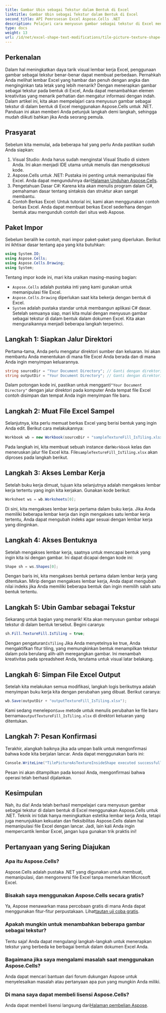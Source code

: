 ```yaml
---
title: Gambar Ubin sebagai Tekstur dalam Bentuk di Excel
linktitle: Gambar Ubin sebagai Tekstur dalam Bentuk di Excel
second_title: API Pemrosesan Excel Aspose.Cells .NET
description: Pelajari cara menyusun gambar sebagai tekstur di Excel menggunakan Aspose.Cells untuk .NET dengan tutorial langkah demi langkah yang mudah diikuti ini.
type: docs
weight: 13
url: /id/net/excel-shape-text-modifications/tile-picture-texture-shape-excel/
---
```

## Perkenalan
Dalam hal meningkatkan daya tarik visual lembar kerja Excel, penggunaan gambar sebagai tekstur benar-benar dapat membuat perbedaan. Pernahkah Anda melihat lembar Excel yang hambar dan penuh dengan angka dan menginginkan tata letak yang lebih menarik? Dengan menerapkan gambar sebagai tekstur pada bentuk di Excel, Anda dapat menambahkan elemen kreativitas yang menarik perhatian dan mengatur informasi dengan indah. Dalam artikel ini, kita akan mempelajari cara menyusun gambar sebagai tekstur di dalam bentuk di Excel menggunakan Aspose.Cells untuk .NET. Panduan ini akan memberi Anda petunjuk langkah demi langkah, sehingga mudah diikuti bahkan jika Anda seorang pemula.
## Prasyarat
Sebelum kita memulai, ada beberapa hal yang perlu Anda pastikan sudah Anda siapkan:
1. Visual Studio: Anda harus sudah menginstal Visual Studio di sistem Anda. Ini akan menjadi IDE utama untuk menulis dan mengeksekusi kode.
2.  Aspose.Cells untuk .NET: Pustaka ini penting untuk memanipulasi file Excel. Anda dapat mengunduhnya dari[Halaman Unduhan Aspose.Cells](https://releases.aspose.com/cells/net/).
3. Pengetahuan Dasar C#: Karena kita akan menulis program dalam C#, pemahaman dasar tentang sintaksis dan struktur akan sangat membantu.
4. Contoh Berkas Excel: Untuk tutorial ini, kami akan menggunakan contoh berkas Excel. Anda dapat membuat berkas Excel sederhana dengan bentuk atau mengunduh contoh dari situs web Aspose.
## Paket Impor
Sebelum beralih ke contoh, mari impor paket-paket yang diperlukan. Berikut ini ikhtisar dasar tentang apa yang kita butuhkan:
```csharp
using System.IO;
using Aspose.Cells;
using Aspose.Cells.Drawing;
using System;
```
Tentang impor kode ini, mari kita uraikan masing-masing bagian:
- `Aspose.Cells` adalah pustaka inti yang kami gunakan untuk memanipulasi file Excel.
- `Aspose.Cells.Drawing` diperlukan saat kita bekerja dengan bentuk di Excel.
- `System` adalah pustaka standar untuk membangun aplikasi C# dasar.
Setelah semuanya siap, mari kita mulai dengan menyusun gambar sebagai tekstur di dalam bentuk dalam dokumen Excel. Kita akan menguraikannya menjadi beberapa langkah terperinci.
## Langkah 1: Siapkan Jalur Direktori
Pertama-tama, Anda perlu mengatur direktori sumber dan keluaran. Ini akan membantu Anda menentukan di mana file Excel Anda berada dan di mana Anda ingin menyimpan keluarannya.
```csharp
string sourceDir = "Your Document Directory"; // Ganti dengan direktori Anda yang sebenarnya
string outputDir = "Your Document Directory"; // Ganti dengan direktori Anda yang sebenarnya
```
 Dalam potongan kode ini, pastikan untuk mengganti`"Your Document Directory"` dengan jalur direktori pada komputer Anda tempat file Excel contoh disimpan dan tempat Anda ingin menyimpan file baru.
## Langkah 2: Muat File Excel Sampel
Selanjutnya, kita perlu memuat berkas Excel yang berisi bentuk yang ingin Anda edit. Berikut cara melakukannya:
```csharp
Workbook wb = new Workbook(sourceDir + "sampleTextureFill_IsTiling.xlsx");
```
 Pada langkah ini, kita membuat sebuah instance dari`Workbook` kelas dan meneruskan jalur file Excel kita. File`sampleTextureFill_IsTiling.xlsx` akan diproses pada langkah berikut.
## Langkah 3: Akses Lembar Kerja
Setelah buku kerja dimuat, tujuan kita selanjutnya adalah mengakses lembar kerja tertentu yang ingin kita kerjakan. Gunakan kode berikut:
```csharp
Worksheet ws = wb.Worksheets[0];
```
Di sini, kita mengakses lembar kerja pertama dalam buku kerja. Jika Anda memiliki beberapa lembar kerja dan ingin mengakses satu lembar kerja tertentu, Anda dapat mengubah indeks agar sesuai dengan lembar kerja yang diinginkan.
## Langkah 4: Akses Bentuknya
Setelah mengakses lembar kerja, saatnya untuk mencapai bentuk yang ingin kita isi dengan gambar. Ini dapat dicapai dengan kode ini:
```csharp
Shape sh = ws.Shapes[0];
```
Dengan baris ini, kita mengakses bentuk pertama dalam lembar kerja yang ditentukan. Mirip dengan mengakses lembar kerja, Anda dapat mengubah nilai indeks jika Anda memiliki beberapa bentuk dan ingin memilih salah satu bentuk tertentu.
## Langkah 5: Ubin Gambar sebagai Tekstur
Sekarang untuk bagian yang menarik! Kita akan menyusun gambar sebagai tekstur di dalam bentuk tersebut. Begini caranya:
```csharp
sh.Fill.TextureFill.IsTiling = true;
```
 Dengan pengaturan`IsTiling` Jika Anda menyetelnya ke true, Anda mengaktifkan fitur tiling, yang memungkinkan bentuk menampilkan tekstur dalam pola berulang alih-alih meregangkan gambar. Ini menambah kreativitas pada spreadsheet Anda, terutama untuk visual latar belakang.
## Langkah 6: Simpan File Excel Output
Setelah kita melakukan semua modifikasi, langkah logis berikutnya adalah menyimpan buku kerja kita dengan perubahan yang dibuat. Berikut caranya:
```csharp
wb.Save(outputDir + "outputTextureFill_IsTiling.xlsx");
```
 Kami sedang menelepon`Save` metode untuk menulis perubahan ke file baru bernama`outputTextureFill_IsTiling.xlsx` di direktori keluaran yang ditentukan.
## Langkah 7: Pesan Konfirmasi
Terakhir, alangkah baiknya jika ada umpan balik untuk mengonfirmasi bahwa kode kita berjalan lancar. Anda dapat menggunakan baris ini:
```csharp
Console.WriteLine("TilePictureAsTextureInsideShape executed successfully.\r\n");
```
Pesan ini akan ditampilkan pada konsol Anda, mengonfirmasi bahwa operasi telah berhasil dijalankan.
## Kesimpulan
Nah, itu dia! Anda telah berhasil mempelajari cara menyusun gambar sebagai tekstur di dalam bentuk di Excel menggunakan Aspose.Cells untuk .NET. Teknik ini tidak hanya meningkatkan estetika lembar kerja Anda, tetapi juga menunjukkan kekuatan dan fleksibilitas Aspose.Cells dalam hal memanipulasi file Excel dengan lancar. Jadi, lain kali Anda ingin mempercantik lembar Excel, jangan lupa gunakan trik praktis ini! 
## Pertanyaan yang Sering Diajukan
### Apa itu Aspose.Cells?
Aspose.Cells adalah pustaka .NET yang digunakan untuk membuat, memanipulasi, dan mengonversi file Excel tanpa memerlukan Microsoft Excel.
### Bisakah saya menggunakan Aspose.Cells secara gratis?
 Ya, Aspose menawarkan masa percobaan gratis di mana Anda dapat menggunakan fitur-fitur perpustakaan. Lihat[tautan uji coba gratis](https://releases.aspose.com/).
### Apakah mungkin untuk menambahkan beberapa gambar sebagai tekstur?
Tentu saja! Anda dapat mengulangi langkah-langkah untuk menerapkan tekstur yang berbeda ke berbagai bentuk dalam dokumen Excel Anda.
### Bagaimana jika saya mengalami masalah saat menggunakan Aspose.Cells?
Anda dapat mencari bantuan dari forum dukungan Aspose untuk menyelesaikan masalah atau pertanyaan apa pun yang mungkin Anda miliki.
### Di mana saya dapat membeli lisensi Aspose.Cells?
 Anda dapat membeli lisensi langsung dari[Halaman pembelian Aspose](https://purchase.aspose.com/buy).